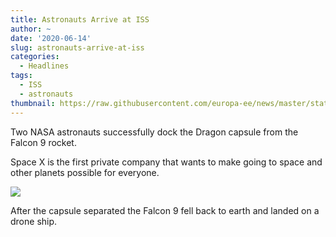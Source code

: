```yaml
---
title: Astronauts Arrive at ISS
author: ~
date: '2020-06-14'
slug: astronauts-arrive-at-iss
categories:
  - Headlines
tags:
  - ISS
  - astronauts
thumbnail: https://raw.githubusercontent.com/europa-ee/news/master/static/figures/iss.jpg
---
```


Two NASA astronauts successfully dock the Dragon capsule from the Falcon 9 rocket.

Space X is the first private company that wants to make going to space and other planets possible for everyone.

![](https://raw.githubusercontent.com/europa-ee/news/master/static/figures/iss.jpg)

After the capsule separated the Falcon 9 fell back to earth and landed on a drone ship.

<br>
<br>